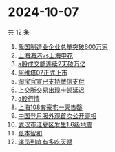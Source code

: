 # 2024-10-07

共 12 条

<!-- BEGIN -->
<!-- 最后更新时间 Mon Oct 07 2024 22:09:44 GMT+0800 (China Standard Time) -->

1. [我国制造业企业总量突破600万家](https://www.zhihu.com/search?q=我国制造业企业总量突破600万家)
1. [上海海港vs上海申花](https://www.zhihu.com/search?q=上海海港vs上海申花)
1. [a股成交额连续2天破万亿](https://www.zhihu.com/search?q=a股成交额连续2天破万亿)
1. [阿维塔07正式上市](https://www.zhihu.com/search?q=阿维塔07正式上市)
1. [淘宝官宣已支持微信支付](https://www.zhihu.com/search?q=淘宝官宣已支持微信支付)
1. [上交所交易出现卡顿延迟](https://www.zhihu.com/search?q=上交所交易出现卡顿延迟)
1. [a股行情](https://www.zhihu.com/search?q=a股行情)
1. [上海108套豪宅一天售罄](https://www.zhihu.com/search?q=上海108套豪宅一天售罄)
1. [中国登月服外观首次公开亮相](https://www.zhihu.com/search?q=中国登月服外观首次公开亮相)
1. [武汉市江夏区发生1.6级地震](https://www.zhihu.com/search?q=武汉市江夏区发生1.6级地震)
1. [张本智和](https://www.zhihu.com/search?q=张本智和)
1. [演员到底有多吃天赋](https://www.zhihu.com/search?q=演员到底有多吃天赋)

<!-- END -->
